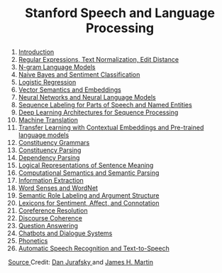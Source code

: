 # <p align="center">Stanford Speech and Language Processing</p>

<ol>
<li><a href="">Introduction</a>
<li><a href="https://web.stanford.edu/~jurafsky/slp3/slides/2_TextProc_Mar_25_2021.pdf">Regular Expressions, Text Normalization, Edit Distance </a>
<li><a href="https://web.stanford.edu/~jurafsky/slp3/slides/2_EditDistance_Jan_08_2020.pdf">N-gram Language Models</a>
<li><a href="https://web.stanford.edu/~jurafsky/slp3/slides/3_LM_Jan_08_2021.pdf">Naive Bayes and Sentiment Classification</a>
<li><a href="https://web.stanford.edu/~jurafsky/slp3/slides/5_LR_Apr_7_2021.pdf">Logistic Regression</a>
<li><a href="https://web.stanford.edu/~jurafsky/slp3/slides/6_Vector_Apr18_2021.pdf">Vector Semantics and Embeddings</a>
<li><a href="https://web.stanford.edu/~jurafsky/slp3/slides/7_NN_Apr_28_2021.pdf">Neural Networks and Neural Language Models</a>
<li><a href="https://web.stanford.edu/~jurafsky/slp3/slides/8_POSNER_intro_May_6_2021.pdf">Sequence Labeling for Parts of Speech and Named Entities</a>
<li><a href="https://web.stanford.edu/~jurafsky/slp3/9.pdf">Deep Learning Architectures for Sequence Processing</a>
<li><a href="https://web.stanford.edu/~jurafsky/slp3/10.pdf">Machine Translation</a>
<li><a href="https://web.stanford.edu/~jurafsky/slp3/11.pdf">Transfer Learning with Contextual Embeddings and Pre-trained language models</a>
 
<li><a href="https://web.stanford.edu/~jurafsky/slp3/12.pdf">Constituency Grammars</a>
<li><a href="https://web.stanford.edu/~jurafsky/slp3/13.pdf">Constituency Parsing</a>
<li><a href="https://web.stanford.edu/~jurafsky/slp3/14.pdf">Dependency Parsing </a>
 
<li><a href="https://web.stanford.edu/~jurafsky/slp3/15.pdf">Logical Representations of Sentence Meaning</a>
<li><a href=" ">Computational Semantics and Semantic Parsing</a>
<li><a href="https://web.stanford.edu/~jurafsky/slp3/17.pdf">Information Extraction</a>
<li><a href="https://web.stanford.edu/~jurafsky/slp3/18.pdf">Word Senses and WordNet	</a>
<li><a href="https://web.stanford.edu/~jurafsky/slp3/19.pdf">Semantic Role Labeling and Argument Structure</a>
<li><a href="https://web.stanford.edu/~jurafsky/slp3/20.pdf">Lexicons for Sentiment, Affect, and Connotation</a>
 
<li><a href="https://web.stanford.edu/~jurafsky/slp3/21.pdf">Coreference Resolution</a>
<li><a href="https://web.stanford.edu/~jurafsky/slp3/22.pdf">Discourse Coherence	</a>
 
<li><a href="https://web.stanford.edu/~jurafsky/slp3/23.pdf">Question Answering</a>
<li><a href="https://web.stanford.edu/~jurafsky/slp3/24.pdf">Chatbots and Dialogue Systems</a>
<li><a href="https://web.stanford.edu/~jurafsky/slp3/25.pdf">Phonetics	</a>
<li><a href="https://web.stanford.edu/~jurafsky/slp3/26.pdf">Automatic Speech Recognition and Text-to-Speech</a>
</ol>
<a href="https://web.stanford.edu/~jurafsky/slp3/"> Source </a>
Credit: <a href="http://web.stanford.edu/people/jurafsky/"> Dan Jurafsky </a> and <a href="http://www.cs.colorado.edu/~martin/">James H. Martin</a>
